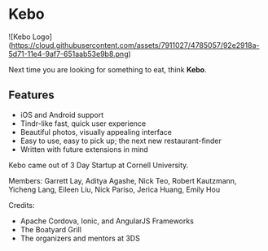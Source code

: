 Kebo
=====
![Kebo Logo] (https://cloud.githubusercontent.com/assets/7911027/4785057/92e2918a-5d71-11e4-9af7-651aab53e9b8.png)

Next time you are looking for something to eat, think **Kebo**.

## Features
<ul>
<li>iOS and Android support</li>
<li>Tindr-like fast, quick user experience</li>
<li>Beautiful photos, visually appealing interface</li>
<li>Easy to use, easy to pick up; the next new restaurant-finder</li>
<li>Written with future extensions in mind</li>
</ul>

Kebo came out of 3 Day Startup at Cornell University.

Members: Garrett Lay, Aditya Agashe, Nick Teo, Robert Kautzmann, Yicheng Lang, Eileen Liu, Nick Pariso, Jerica Huang, Emily Hou

Credits:
<ul>
<li>Apache Cordova, Ionic, and AngularJS Frameworks</li>
<li>The Boatyard Grill</li>
<li>The organizers and mentors at 3DS</li>
</ul>
